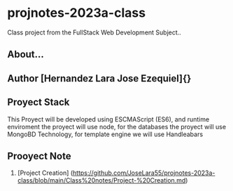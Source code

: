 # projnotes-2023a-class
Class project from  the FullStack Web Development
Subject..

## About...
**Author** [Hernandez Lara Jose Ezequiel]{}
----

## Proyect Stack

This Proyect will be developed using ESCMAScript (ES6), and runtime enviroment the proyect will use node, for the 
databases the proyect will use MongoBD Technology, for template engine we will use Handleabars

## Prooyect Note 
1. [Project Creation] (https://github.com/JoseLara55/projnotes-2023a-class/blob/main/Class%20notes/Project-%20Creation.md)
